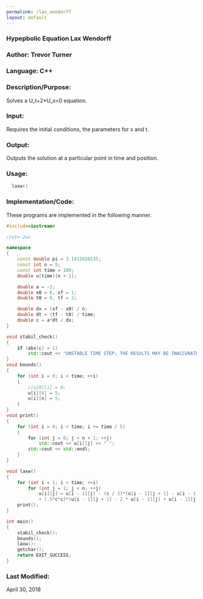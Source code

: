```yaml
---
permalink: /lax_wendorff
layout: default
---
```


### Hypepbolic Equation Lax Wendorff
### Author: Trevor Turner
### Language: C++

### Description/Purpose: 
Solves a U_t+2*U_x=0 equation.

### Input:
Requires the initial conditions, the parameters for x and t.

### Output: 
Outputs the solution at a particular point in time and position.

### Usage:

```c++
  laxw()
```

### Implementation/Code:
These programs are implemented in the following manner. 

```c++
#include<iostream>

//ut=-2ux

namespace
{
	const double pi = 3.1415926535;
	const int n = 5;
	const int time = 100;
	double u[time][n + 1];

	double a = -2;
	double x0 = 0, xf = 1;
	double t0 = 0, tf = 2;

	double dx = (xf - x0) / n;
	double dt = (tf - t0) / time;
	double c = a*dt / dx;
}

void stabil_check()
{
	if (abs(c) > 1)
		std::cout << "UNSTABLE TIME STEP; THE RESULTS MAY BE INACCURATE" << std::endl;
}
void bounds()
{
	for (int i = 0; i < time; ++i)
	{
		//u[0][i] = 0;
		u[i][0] = 5;
		u[i][n] = 5;
	}
}
void print()
{
	for (int i = 0; i < time; i += time / 5)
	{
		for (int j = 0; j < n + 1; ++j)
			std::cout << u[i][j] << " ";
		std::cout << std::endl;
	}
}

void laxw()
{
	for (int i = 1; i < time; ++i)
		for (int j = 1; j < n; ++j)
			u[i][j] = u[i - 1][j] - (c / 2)*(u[i - 1][j + 1] - u[i - 1][j - 1])
			+ (.5*c*c)*(u[i - 1][j + 1] - 2 * u[i - 1][j] + u[i - 1][j - 1]);
	print();
}

int main()
{
	stabil_check();
	bounds();
	laxw();
	getchar();
	return EXIT_SUCCESS;
}

```


### Last Modified:
April 30, 2018
